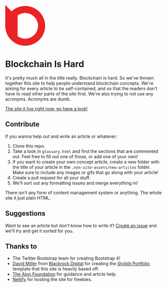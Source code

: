![The Blockchain is Hard logo](img/blockchain-is-hard-icon-128.png)

# Blockchain Is Hard

It's pretty much all in the title really. Blockchain is hard. So we've thrown together this site to help people understand blockchain concepts. We're aiming for every article to be self-contained, and so that the readers don't have to read other parts of the site first. We're also trying to not use any acronyms. Acronyms are dumb.

[The site it live right now, go have a look!](https://blockchainishard.com)

## Contribute

If you wanna help out and write an article or whatever:

1. Clone this repo.
2. Take a look in `glossary.html` and find the sections that are commented out. Feel free to fill out one of those, or add one of your own!
3. If you want to create your own concept article, create a new folder with the title of your article in the `.non-site-assets/new-articles` folder. Make sure to include any images or gifs that go along with your article!
4. Create a pull request for all your stuff.
5. We'll sort out any formatting issues and merge everything in!

There isn't any form of content management system or anything. The whole site it just plain HTML. 

## Suggestions

Want to see an article but don't know how to write it? [Create an issue](https://github.com/mohnjatthews/blockchain-is-hard/issues) and we'll try and get it sorted for you.

## Thanks to

- The Twitter Bootstrap team for creating Bootstrap 4!
- [David Miller](http://davidmiller.io/) from [Blackrock Digital](http://blackrockdigital.io/) for creating the [Stylish Portfolio](https://startbootstrap.com/template-overviews/stylish-portfolio) template that this site is heavily based off.
- [The Aion Foundation](https://aion.network/) for guidance and article help.
- [Netlify](https://www.netlify.com/) for hosting the site for freebies.
